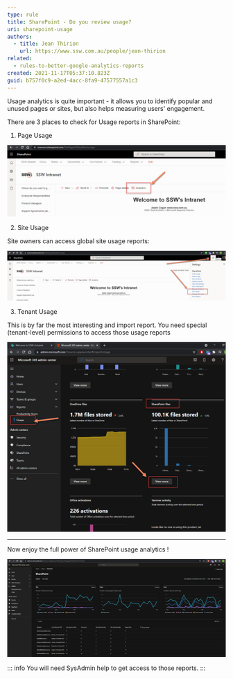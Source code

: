 ```yaml
---
type: rule
title: SharePoint - Do you review usage?
uri: sharepoint-usage
authors:
  - title: Jean Thirion
    url: https://www.ssw.com.au/people/jean-thirion
related:
  - rules-to-better-google-analytics-reports
created: 2021-11-17T05:37:10.823Z
guid: b757f0c9-a2ed-4acc-8fa9-47577557a1c3
---
```

Usage analytics is quite important - it allows you to identify popular and unused pages or sites, but also helps measuring users' engagement.

There are 3 places to check for Usage reports in SharePoint:

<!--endintro-->

1. Page Usage

![Figure: Access page usage from any page by clicking "Analytics"](sharepoint-page-usage.jpg)  

2. Site Usage

Site owners can access global site usage reports:

![Figure: Access site level usage via "Settings" | "Site Usage"](sharepoint-site-usage.jpg)  

3. Tenant Usage

This is by far the most interesting and import report. You need special (tenant-level) permissions to access those usage reports 

![Figure: Access tenant level usage via "Office 365 Admin Center" | "Reports" | "Usage" | "View More" (under SharePoint section)](sharepoint-tenant-usage.jpg)  

---

Now enjoy the full power of SharePoint usage analytics !

![Figure: Plenty of very useful reports in this dashboard](sharepoint-tenant-usage-home.jpg)  

::: info
You will need SysAdmin help to get access to those reports.
:::
